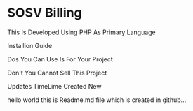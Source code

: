 # SOSV Billing
This Is Developed Using PHP As Primary Language

Installion Guide

Dos
You Can Use Is For Your Project

Don't
You Cannot Sell This Project

Updates TimeLime
Created New

hello world this is Readme.md file which is created in github...